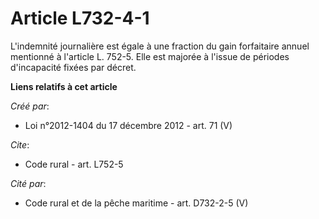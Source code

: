 # Article L732-4-1

L'indemnité journalière est égale à une fraction du gain forfaitaire annuel mentionné à l'article L. 752-5. Elle est majorée
à l'issue de périodes d'incapacité fixées par décret.

**Liens relatifs à cet article**

_Créé par_:

  - Loi n°2012-1404 du 17 décembre 2012 - art. 71 (V)

_Cite_:

  - Code rural - art. L752-5

_Cité par_:

  - Code rural et de la pêche maritime - art. D732-2-5 (V)
